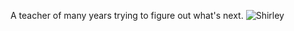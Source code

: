 A teacher of many years trying to figure out what's next.
![Shirley](https://github.com/follybeachteacher/follybeachteacher.github.io/commit/c579c861a6a20eabb62473e416f65e78f4fcb1ff#diff-83f6d6bc5fc7664a988d31775e4b1d53e23a1b0969dc33da53e0688ff7ae7a2b)

